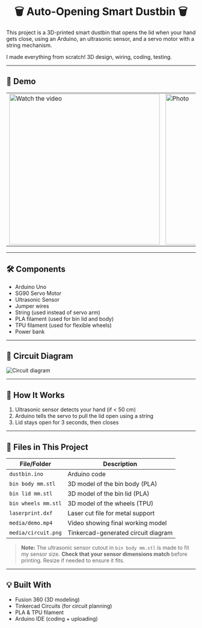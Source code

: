 <h1 align="center">🗑️ Auto-Opening Smart Dustbin 🗑️ </h1>

This project is a 3D-printed smart dustbin that opens the lid when your hand gets close, using an Arduino, an ultrasonic sensor, and a servo motor with a string mechanism.

I made everything from scratch! 3D design, wiring, coding, testing.

---

## 🎥 Demo

<table>
  <tr>
    <td>
      <a href="https://youtube.com/shorts/C3dCPq_3W3U?feature=share" target="_blank">
        <img src="https://github.com/user-attachments/assets/563a0748-fa39-4495-9535-c0b6158071ca" alt="Watch the video" width="400"/>
      </a>
    </td>
    <td>
      <img src="https://github.com/user-attachments/assets/563a0748-fa39-4495-9535-c0b6158071ca" alt="Photo" width="400"/>
    </td>
  </tr>
</table>




---

## 🛠️ Components
- Arduino Uno
- SG90 Servo Motor
- Ultrasonic Sensor
- Jumper wires
- String (used instead of servo arm)
- PLA filament (used for bin lid and body)
- TPU filament (used for flexible wheels)
- Power bank 

---

## 🔹 Circuit Diagram
![Circuit diagram](https://github.com/user-attachments/assets/c19f85a7-cf98-405f-914f-4468721a4f69)

---

## 🧪 How It Works
1. Ultrasonic sensor detects your hand (if < 50 cm)
2. Arduino tells the servo to pull the lid open using a string
3. Lid stays open for 3 seconds, then closes

---

## 📂 Files in This Project

| File/Folder           | Description                         |
|-----------------------|-------------------------------------|
| `dustbin.ino`         | Arduino code                        |
| `bin body mm.stl`     | 3D model of the bin body (PLA)      |
| `bin lid mm.stl`      | 3D model of the bin lid (PLA)       |
| `bin wheels mm.stl`   | 3D model of the wheels (TPU)        |
| `laserprint.dxf`      | Laser cut file for metal support    |
| `media/demo.mp4`      | Video showing final working model   |
| `media/circuit.png`   | Tinkercad-generated circuit diagram |

> **Note:** The ultrasonic sensor cutout in `bin body mm.stl` is made to fit my sensor size. **Check that your sensor dimensions match** before printing. Resize if needed to ensure it fits.

---

## 💡 Built With
- Fusion 360 (3D modeling)
- Tinkercad Circuits (for circuit planning)
- PLA & TPU filament
- Arduino IDE (coding + uploading)
